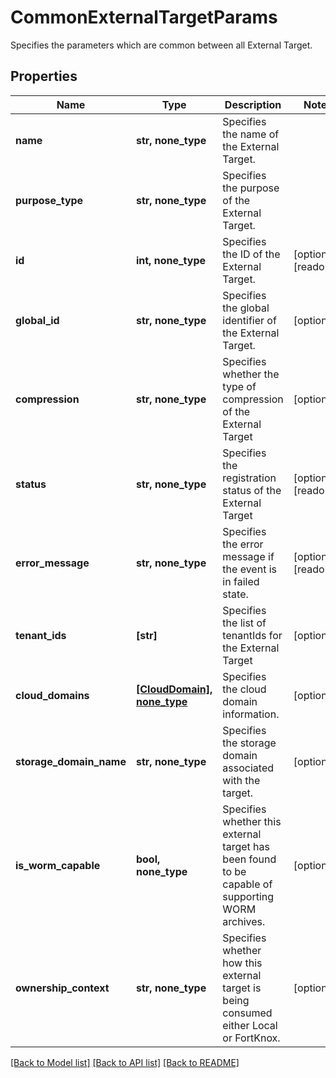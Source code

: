 # CommonExternalTargetParams

Specifies the parameters which are common between all External Target.

## Properties
Name | Type | Description | Notes
------------ | ------------- | ------------- | -------------
**name** | **str, none_type** | Specifies the name of the External Target. | 
**purpose_type** | **str, none_type** | Specifies the purpose of the External Target. | 
**id** | **int, none_type** | Specifies the ID of the External Target. | [optional] [readonly] 
**global_id** | **str, none_type** | Specifies the global identifier of the External Target. | [optional] 
**compression** | **str, none_type** | Specifies whether the type of compression of the External Target | [optional] 
**status** | **str, none_type** | Specifies the registration status of the External Target | [optional] [readonly] 
**error_message** | **str, none_type** | Specifies the error message if the event is in failed state. | [optional] [readonly] 
**tenant_ids** | **[str]** | Specifies the list of tenantIds for the External Target | [optional] 
**cloud_domains** | [**[CloudDomain], none_type**](CloudDomain.md) | Specifies the cloud domain information. | [optional] 
**storage_domain_name** | **str, none_type** | Specifies the storage domain associated with the target. | [optional] 
**is_worm_capable** | **bool, none_type** | Specifies whether this external target has been found to be capable of supporting WORM archives. | [optional] 
**ownership_context** | **str, none_type** | Specifies whether how this external target is being consumed either Local or FortKnox. | [optional] 

[[Back to Model list]](../README.md#documentation-for-models) [[Back to API list]](../README.md#documentation-for-api-endpoints) [[Back to README]](../README.md)


